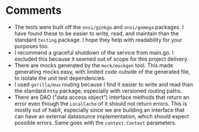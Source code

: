 # Comments
* The tests were built off the `onsi/ginkgo` and `onsi/gomega` packages. I have found these to be easier to write, read, and maintain than the standard `testing` package. I hope they help with readability for your purposes too.
* I recommend a graceful shutdown of the service from main.go. I excluded this because it seemed out of scope for this project delivery.
* There are mocks generated by the `mock/mockgen` tool. This made generating mocks easy, with limited code outside of the generated file, to isolate the unit test dependencies.
* I used `gorilla/mux` routing because I find it easier to write and read than the standard `http` package, especially with versioned routing paths.
* There are DAO ("data access object") interface methods that return an error even though the `LocalCache`  of it should not return errors. This is mostly out of habit, especially since we are building an interface that can have an external datasource implementation, which should expect possible errors. Same goes with the `context.Context` parameters.